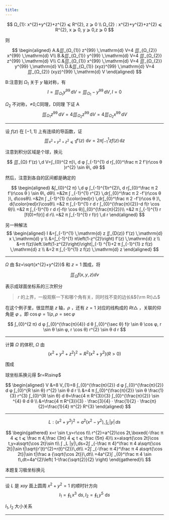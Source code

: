 ```yaml
---
title:
---
```


$$
Ω_{1}: x^{2}+y^{2}+z^{2} ⩽ R^{2}, z ⩾ 0 \\
Ω_{2} : x^{2}+y^{2}+z^{2} ⩽ R^{2}, x ⩾ 0, y ⩾ 0,z ⩾ 0
$$

则

$$
\begin{aligned}
A.&∭_{Ω_{1}} z^{99} \,\mathrm{d} V=4 ∭_{Ω_{2}} x^{99} \,\mathrm{d} V\\
B.&∭_{Ω_{1}} y^{99} \,\mathrm{d} V=4 ∭_{Ω_{2}} z^{99} \,\mathrm{d} V\\
C.&∭_{Ω_{1}} x^{99} \,\mathrm{d} V=4 ∭_{Ω_{2}} y^{99} \,\mathrm{d} V\\
D.&∭_{Ω_{1}} (xyz)^{99} \,\mathrm{d} V=4 ∭_{Ω_{2}} (xyz)^{99} \,\mathrm{d} V
\end{aligned}
$$

B:注意到 $Ω_{1}$ 关于 $y$ 轴对称，有
$$
I=∭_{Ω_{1}} y^{99} \,\mathrm{d} V=∭_{Ω_{1}} -y^{99} \,\mathrm{d} V,I=0
$$

$Ω_{2}$ 不对称，≠0,C同理，D同理
下证 A
$$
∭_{Ω_{1}} z^{99} \,\mathrm{d} V
=4∭_{Ω_{2}} z^{99} \,\mathrm{d} V
=4∭_{Ω_{2}} x^{99} \,\mathrm{d} V
$$

---

设 $f(z)$ 在 $[-1,1]$ 上有连续的导函数，证
$$
∭_{x^{2}+y^{2}+z^{2} ⩽ 1} f'(z)\, \,\mathrm{d} v=2 π ∫_{-1}^{1} z f(z) \,\mathrm{d} z
$$

注意到积分区域是个球，换元

$$
∭_{Ω} f'(z) \,d V=∫_{0}^{2 π}\, d φ ∫_{-1}^{1} d r∫_{0}^\frac π 2 f'(r\cos θ )r^{2} \sin θ\, dθ
$$

然后，注意到各自的区间都是确定的

$$
\begin{aligned}
&∫_{0}^{2 π} \,d φ ∫_{-1}^{1}r^{2}\, d r∫_{0}^\frac π 2 f'(r\cos θ ) \sin θ\, dθ\\
=&2π ∫ _{-1}^{1} r^{2} \,dr∫_{0}^\frac π 2 -f'(r\cos θ )\, d\cosθ\\
=&2π ∫ _{-1}^{1} {\color{red}r} \,dr∫_{0}^\frac π 2 -f'(r\cos θ )\, d{\color{red}r}\cosθ\\
=&2 π ∫_{-1}^{1} r d r ∫_{0}^{\frac{π}{2}}-d f(r \cos θ)\\
=&2 π ∫_{-1}^{1} r d r[-f(r \cos θ)]_{0}^{\frac{π}{2}}\\
=&2 π ∫_{-1}^{1} r [f(0)+f(r)] d r\\
=&2 π ∫_{-1}^{1} r f(r) \,d r
\end{aligned}
$$

另一种解法
$$
\begin{aligned}
I &=∫_{-1}^{1} \,\mathrm{d} z ∬_{D(z)} f'(z) \,\mathrm{d} x \,\mathrm{d} y \\
&=∫_{-1}^{1} π\left(1-z^{2}\right) f'(z) \,\mathrm{d} z \\
&=π f(z)\left.\left(1-z^{2}\right)\right|_{-1} ^{1}+2 π ∫_{-1}^{1} z f(z) \,\mathrm{d} z \\
&=2 π ∫_{-1}^{1} z f(z) \,\mathrm{d} z
\end{aligned}
$$

---

$Ω$ 由 $z=\sqrt{x^{2}+y^{2}}$ 和 $z=1$ 围成，将

$$
∭_{Ω} f(x, y, z) d v
$$

表示成球面坐标系的三次积分

> $r$ 的上界，一般观察一下和哪个角有关，同时找不变的边长&${\rm Rt}△$

在这个例子里，很显然是 $z$ 轴，$ρ$ ，还有 $z=1$ 对应的线构成的 $Rt△$ ，关联的仰角是 $φ$ 。即 $\cos φ =1/ρ,ρ=\sec φ$

$$
∫_{0}^{2 π} d φ ∫_{0}^{\frac{π}{4}} d θ ∫_{0}^{\sec θ} f(r \sin θ \cos φ, r \sin θ \sin φ, r \cos θ) r^{2} \sin θ d r
$$

---

计算 $Ω$ 的体积, $Ω$ 由
$$
\left(x^{2}+y^{2}+z^{2}\right)^{2}=R^{2}\left(x^{2}+y^{2}\right)(R>0)
$$

围成

球坐标系换元得 $r=R\sinφ$

$$
\begin{aligned}
 V &=8 V_{1}=8 ∫_{0}^{\frac{π}{2}} d φ ∫_{0}^{\frac{π}{2}} d φ ∫_{0}^{R \sin θ} r^{2} \sin θ d r \\
 &=4 π ∫_{0}^{\frac{π}{2}} \sin θ \frac{1}{3} r^{3} ∫_{0}^{R \sin θ} d θ=\frac{4 π R^{3}}{3} ∫_{0}^{\frac{π}{2}} \sin ^{4} θ d θ \\
 &=\frac{4 π R^{3}}{3} ⋅ \frac{3}{4} ⋅ \frac{1}{2} ⋅ \frac{π}{2}=\frac{1}{4} π^{2} R^{3}
 \end{aligned}
$$

---

$$
L:\left( x^{2}+y^{2} \right) ^{2}=a^{2}\left( x^{2}-y^{2} \right) ,∫ _L |y|\,ds
$$

$$
\begin{gathered}
x=r \sin t,y=r\cos t\\
r^{2}=a^{2}\cos 2t,\boxed{-\frac π 4 ⩽ t ⩽ \frac π 4,\frac {3π} 4 ⩽ t ⩽ \frac {5π} 4}\\
x=a\sqrt{\cos 2t}\cos t,y=a\sqrt{\cos 2t}\sin t\\
∫ _L |y|\,ds=2∫ _{-\frac π 4}^\frac π 4 a\sqrt{\cos 2t}|\sin t|\sqrt{r'(t)^{2}+r(t)^{2}}\,dt\\
=2∫ _{-\frac π 4}^\frac π 4 a\sqrt{\cos 2t}|\sin t|\frac a {\sqrt{\cos 2t}}\,dt\\
=4a^{2}∫ _{0}^\frac π 4 \sin t\,dt=4a^{2}\left( 1-\frac{\sqrt{2}}{2} \right)
\end{gathered}\\
$$

本题复习极坐标换元

---

设 $L$ 是 $xoy$ 面上圆周 $x^{2} + y^{2} =1$ 的顺时针方向
$$
I_{1}=∮_{L} x^{3}\, \,\mathrm{d} s , I_{2}=∮_{L} y^{5}\, \,\mathrm{d} s
$$

$I_{1},I_{2}$ 大小关系

---
